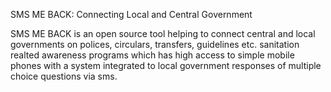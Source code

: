 SMS ME BACK: Connecting Local and Central Government

SMS ME BACK is an open source tool helping to connect central and local governments on polices, circulars, transfers, guidelines etc. sanitation realted awareness programs which has high access to simple mobile phones with a system integrated to local government responses of multiple choice questions via sms.

